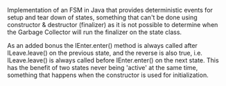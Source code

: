 Implementation of an FSM in Java that provides deterministic events for setup and tear down of states, something that can't be done using constructor & destructor (finalizer) as it is not possible to determine when the Garbage Collector will run the finalizer on the state class.

As an added bonus the IEnter.enter() method is always called after ILeave.leave() on the previous state, and the reverse is also true, i.e. ILeave.leave() is always called before IEnter.enter() on the next state. This has the benefit of two states never being 'active' at the same time, something that happens when the constructor is used for initialization.
